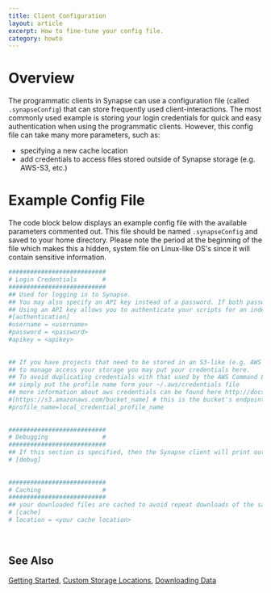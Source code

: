 ```yaml
---
title: Client Configuration
layout: article
excerpt: How to fine-tune your config file.
category: howto
---
```


# Overview

The programmatic clients in Synapse can use a configuration file (called `.synapseConfig`) that can store frequently used client-interactions. The most commonly used example is storing your login credentials for quick and easy authentication when using the programmatic clients. However, this config file can take many more parameters, such as:

- specifying a new cache location
- add credentials to access files stored outside of Synapse storage (e.g. AWS-S3, etc.)


# Example Config File

The code block below displays an example config file with the available parameters commented out. This file should be named `.synapseConfig` and saved to your home directory. Please note the period at the beginning of the file which makes this a hidden, system file on Linux-like OS's since it will contain sensitive information.

```bash
###########################
# Login Credentials       #
###########################
## Used for logging in to Synapse.
## You may also specify an API key instead of a password. If both password and API key are specified, the API key is ignored.
## Using an API key allows you to authenticate your scripts for an indefinite amount of time. It is important that you treat your API key with the same security as your password.
#[authentication]
#username = <username>
#password = <password>
#apikey = <apikey>
 
 
## If you have projects that need to be stored in an S3-like (e.g. AWS S3, Openstack) storage but cannot allow Synapse
## to manage access your storage you may put your credentials here.
## To avoid duplicating credentials with that used by the AWS Command Line Client,
## simply put the profile name form your ~/.aws/credentials file
## more information about aws credentials can be found here http://docs.aws.amazon.com/cli/latest/userguide/cli-config-files.html
#[https://s3.amazonaws.com/bucket_name] # this is the bucket's endpoint
#profile_name=local_credential_profile_name
 
 
###########################
# Debugging               #
###########################  
## If this section is specified, then the Synapse client will print out debug information
# [debug]
 
 
###########################
# Caching                 #
###########################
## your downloaded files are cached to avoid repeat downloads of the same file. change 'location' to use a different folder on your computer as the cache location
# [cache]
# location = <your cache location>
```

<br/>

## See Also

[Getting Started](docs.synapse.org/articles/getting_started.html), [Custom Storage Locations](), [Downloading Data]()